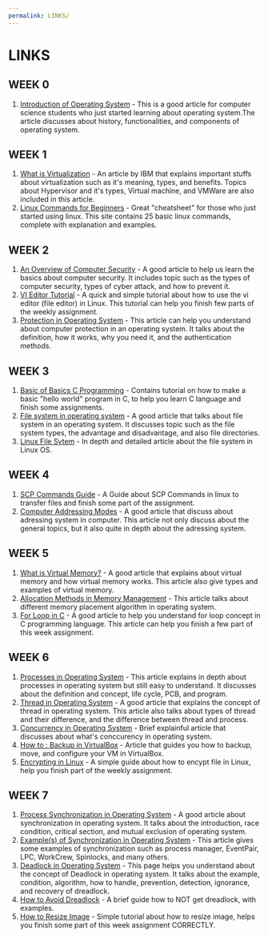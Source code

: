 ```yaml
---
permalink: LINKS/
---
```


# LINKS

## WEEK 0
1. [Introduction of Operating System](https://www.geeksforgeeks.org/introduction-of-operating-system-set-1/) - This is a good article for computer science students who just started learning about operating system.The article discusses about history, functionalities, and components of operating system.

## WEEK 1
1. [What is Virtualization](https://www.ibm.com/topics/virtualization) - An article by IBM that explains important stuffs about virtualization such as it's meaning, types, and benefits. Topics about Hypervisor and it's types, Virtual machine, and VMWare are also included in this article.
2. [Linux Commands for Beginners](https://www.geeksforgeeks.org/basic-linux-commands/) - Great "cheatsheet" for those who just started using linux. This site contains 25 basic linux commands, complete with explanation and examples.

## WEEK 2
1. [An Overview of Computer Security](https://www.geeksforgeeks.org/computer-security-overview/) - A good article to help us learn the basics about computer security. It includes topic such as the types of computer security, types of cyber attack, and how to prevent it.
2. [VI Editor Tutorial](https://www.guru99.com/the-vi-editor.html) - A quick and simple tutorial about how to use the vi editor (file editor) in Linux. This tutorial can help you finish few parts of the weekly assignment.
3. [Protection in Operating System](https://www.javatpoint.com/protection-in-operating-system) - This article can help you understand about computer protection in an operating system. It talks about the definition, how it works, why you need it, and the authentication methods.   

## WEEK 3
1. [Basic of Basics C Programming](https://www.programiz.com/c-programming/examples/print-sentence) - Contains tutorial on how to make a basic "hello world" program in C, to help you learn C language and finish some assignments.
2. [File system in operating system](https://www.geeksforgeeks.org/file-systems-in-operating-system/) - A good article that talks about file system in an operating system. It discusses topic such as the file system types, the advantage and disadvantage, and also file directories.
3. [Linux File Sytem](https://tldp.org/LDP/intro-linux/html/sect_03_01.html) - In depth and detailed article about the file system in Linux OS.

## WEEK 4
1. [SCP Commands Guide](https://linuxize.com/post/how-to-use-scp-command-to-securely-transfer-files/) - A Guide about SCP Commands in linux to transfer files and finish some part of the assignment.
2. [Computer Addressing Modes](https://www.geeksforgeeks.org/addressing-modes/) - A good article that discuss about adressing system in computer. This article not only discuss about the general topics, but it also quite in depth about the adressing system. 

## WEEK 5
1. [What is Virtual Memory?](https://www.indeed.com/career-advice/career-development/virtual-memory#:~:text=Virtual%20memory%20is%20a%20method,or%20solid%2Dstate%20disk%20storage.) - A good article that explains about virtual memory and how virtual memory works. This article also give types and examples of virtual memory.
2. [Allocation Methods in Memory Management](https://www.geeksforgeeks.org/partition-allocation-methods-in-memory-management/) - This article talks about different memory placement algorithm in operating system. 
3. [For Loop in C](https://www.w3schools.com/c/c_for_loop.php) - A good article to help you understand for loop concept in C programming language. This article can help you finish a few part of this week assignment.

## WEEK 6
1. [Processes in Operating System](https://www.tutorialspoint.com/operating_system/os_processes.htm) - This article explains in depth about processes in operating system but still easy to understand. It discusses about the definition and concept, life cycle, PCB, and program.
2. [Thread in Operating System](https://www.geeksforgeeks.org/thread-in-operating-system/) - A good article that explains the concept of thread in operating system. This article also talks about types of thread and their difference, and the difference between thread and process.
3. [Concurrency in Operating System](https://www.javatpoint.com/concurrency-in-operating-system) - Brief explainful article that discusses about what's conccurency in operating system.
4. [How to : Backup in VirtualBox](https://www.thetechedvocate.org/how-to-backup-and-move-virtualbox-machines/) - Article that guides you how to backup, move, and configure your VM in VirtualBox.
5. [Encrypting in Linux](https://devconnected.com/how-to-encrypt-file-on-linux/) - A simple guide about how to encypt file in Linux, help you finish part of the weekly assignment.

## WEEK 7
1. [Process Synchronization in Operating System](https://www.geeksforgeeks.org/introduction-of-process-synchronization/) - A good article about synchronization in operating system. It talks about the introduction, race condition, critical section, and mutual exclusion of operating system.
2. [Example(s) of Synchronization in Operating System](https://users.cs.duke.edu/~chase/systems/sync-examples.html) - This article gives some examples of synchronization such as process manager, EventPair, LPC, WorkCrew, Spinlocks, and many others.
3. [Deadlock in Operating System](https://www.geeksforgeeks.org/introduction-of-deadlock-in-operating-system/) - This page helps you understand about the concept of Deadlock in operating system. It talks about the example, condition, algorithm, how to handle, prevention, detection, ignorance, and recovery of dreadlock.
4. [How to Avoid Dreadlock](https://www.infoworld.com/article/2075692/avoid-synchronization-deadlocks.html) - A brief guide how to NOT get dreadlock, with examples.
5. [How to Resize Image](https://www.wikihow.com/Resize-a-JPEG) - Simple tutorial about how to resize image, helps you finish some part of this week assignment CORRECTLY.
